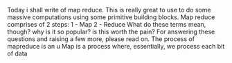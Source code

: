 Today i shall write of map reduce.
This is really great to use to do some massive computations using some primitive building blocks.
Map reduce comprises of 2 steps:
  1  - Map 
  2  - Reduce
What do these terms mean, though? why is it so popular? is this worth the pain? For answering these questions and raising a few more, please read on.
The process of mapreduce is an u 
Map is a process where, essentially, we process each bit of data
<!--stackedit_data:
eyJoaXN0b3J5IjpbLTQ3MzU0MDE0NCwtMTc0MjYwOTIyOSwtMT
I0Mjk5MDE2Nl19
-->
